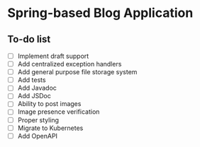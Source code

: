 # Spring-based Blog Application

## To-do list
- [ ] Implement draft support
- [ ] Add centralized exception handlers
- [ ] Add general purpose file storage system
- [ ] Add tests
- [ ] Add Javadoc
- [ ] Add JSDoc
- [ ] Ability to post images
- [ ] Image presence verification
- [ ] Proper styling
- [ ] Migrate to Kubernetes
- [ ] Add OpenAPI